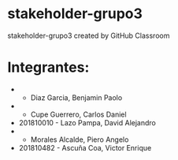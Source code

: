 # stakeholder-grupo3
stakeholder-grupo3 created by GitHub Classroom

# Integrantes:
-  - Diaz Garcia, Benjamin Paolo 
-  - Cupe Guerrero, Carlos Daniel
- 201810010 - Lazo Pampa, David Alejandro 
-  - Morales Alcalde, Piero Angelo
- 201810482 - Ascuña Coa, Victor Enrique
